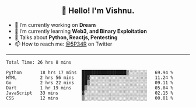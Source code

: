 <h2 align="center">👋 Hello! I'm Vishnu.</h2>


- 🔭 I’m currently working on **Dream**
- 🌱 I’m currently learning **Web3, and Binary Exploitation**
- 💬 Talks about **Python, Reactjs, Pentesting**
- 📫 How to reach me: [@5P34R](https://twitter.com/Vishnu27302693) on Twitter

---
<!--START_SECTION:waka-->

```text
Total Time: 26 hrs 8 mins

Python       18 hrs 17 mins  █████████████████▒░░░░░░░   69.94 %
HTML         2 hrs 56 mins   ██▓░░░░░░░░░░░░░░░░░░░░░░   11.24 %
Go           2 hrs 22 mins   ██▒░░░░░░░░░░░░░░░░░░░░░░   09.11 %
Dart         1 hr 19 mins    █▒░░░░░░░░░░░░░░░░░░░░░░░   05.04 %
JavaScript   33 mins         ▓░░░░░░░░░░░░░░░░░░░░░░░░   02.15 %
CSS          12 mins         ▒░░░░░░░░░░░░░░░░░░░░░░░░   00.81 %
```

<!--END_SECTION:waka-->
